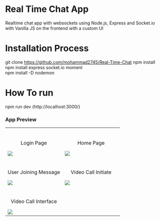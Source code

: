 # Real Time Chat App

Realtime chat app with websockets using Node.js, Express and Socket.io with Vanilla JS on the frontend with a custom UI

# Installation Process

git clone https://github.com/mohammad2745/Real-Time-Chat
npm install </br>
npm install express socket.io moment </br>
npm install -D nodemon </br>

# How To run

npm run dev (http://localhost:3000/)

### App Preview

<table width="100%"> 
<tr>
<td width="50%">      
&nbsp; 
<br>
<p align="center">
  Login Page
</p>
<img src="https://user-images.githubusercontent.com/42253273/150664880-2d541139-6186-42e5-9caf-69465e51a419.PNG">
</td> 
<td width="50%">
<br>
<p align="center">
  Home Page
</p>
<img src="https://user-images.githubusercontent.com/42253273/150664927-af385ce8-598b-4d3d-92ff-d1c85f8d3f92.PNG">  
</td>
</tr>
<tr>
<td width="50%">      
&nbsp; 
<br>
<p align="center">
  User Joining Message
</p>
<img src="https://user-images.githubusercontent.com/42253273/150665045-d2e1c793-6e56-4c16-8893-ef906345d044.PNG">
</td> 
<td width="50%">
<br>
<p align="center">
  Video Call Initiate
</p>
<img src="https://user-images.githubusercontent.com/42253273/150665085-7afc3a03-bf63-4740-b9a0-abb83efbc3c4.PNG">  
</td>
  </tr>
  </tr>
  <td width="34%">
<br>
<p align="center">
  Video Call Interface
</p>
<img src="https://user-images.githubusercontent.com/42253273/150665157-74c0ab9f-8121-4b2e-96a6-1ca0c0725518.PNG">  
</td>
</tr>
</table>
